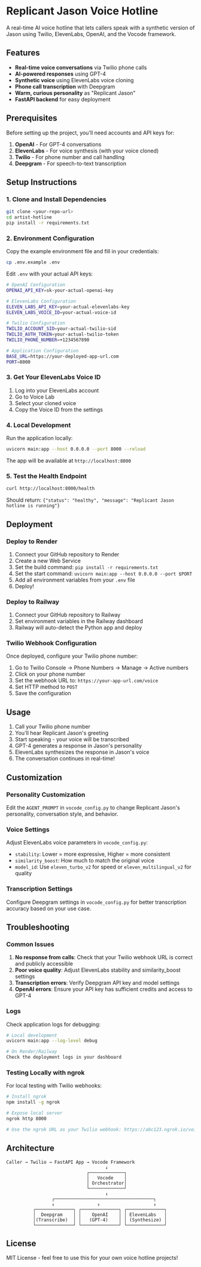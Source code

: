 # Replicant Jason Voice Hotline

A real-time AI voice hotline that lets callers speak with a synthetic version of Jason using Twilio, ElevenLabs, OpenAI, and the Vocode framework.

## Features

- **Real-time voice conversations** via Twilio phone calls
- **AI-powered responses** using GPT-4
- **Synthetic voice** using ElevenLabs voice cloning
- **Phone call transcription** with Deepgram
- **Warm, curious personality** as "Replicant Jason"
- **FastAPI backend** for easy deployment

## Prerequisites

Before setting up the project, you'll need accounts and API keys for:

1. **OpenAI** - For GPT-4 conversations
2. **ElevenLabs** - For voice synthesis (with your voice cloned)
3. **Twilio** - For phone number and call handling
4. **Deepgram** - For speech-to-text transcription

## Setup Instructions

### 1. Clone and Install Dependencies

```bash
git clone <your-repo-url>
cd artist-hotline
pip install -r requirements.txt
```

### 2. Environment Configuration

Copy the example environment file and fill in your credentials:

```bash
cp .env.example .env
```

Edit `.env` with your actual API keys:

```bash
# OpenAI Configuration
OPENAI_API_KEY=sk-your-actual-openai-key

# ElevenLabs Configuration  
ELEVEN_LABS_API_KEY=your-actual-elevenlabs-key
ELEVEN_LABS_VOICE_ID=your-actual-voice-id

# Twilio Configuration
TWILIO_ACCOUNT_SID=your-actual-twilio-sid
TWILIO_AUTH_TOKEN=your-actual-twilio-token
TWILIO_PHONE_NUMBER=+1234567890

# Application Configuration
BASE_URL=https://your-deployed-app-url.com
PORT=8000
```

### 3. Get Your ElevenLabs Voice ID

1. Log into your ElevenLabs account
2. Go to Voice Lab
3. Select your cloned voice
4. Copy the Voice ID from the settings

### 4. Local Development

Run the application locally:

```bash
uvicorn main:app --host 0.0.0.0 --port 8000 --reload
```

The app will be available at `http://localhost:8000`

### 5. Test the Health Endpoint

```bash
curl http://localhost:8000/health
```

Should return: `{"status": "healthy", "message": "Replicant Jason hotline is running"}`

## Deployment

### Deploy to Render

1. Connect your GitHub repository to Render
2. Create a new Web Service
3. Set the build command: `pip install -r requirements.txt`
4. Set the start command: `uvicorn main:app --host 0.0.0.0 --port $PORT`
5. Add all environment variables from your `.env` file
6. Deploy!

### Deploy to Railway

1. Connect your GitHub repository to Railway
2. Set environment variables in the Railway dashboard
3. Railway will auto-detect the Python app and deploy

### Twilio Webhook Configuration

Once deployed, configure your Twilio phone number:

1. Go to Twilio Console → Phone Numbers → Manage → Active numbers
2. Click on your phone number
3. Set the webhook URL to: `https://your-app-url.com/voice`
4. Set HTTP method to `POST`
5. Save the configuration

## Usage

1. Call your Twilio phone number
2. You'll hear Replicant Jason's greeting
3. Start speaking - your voice will be transcribed
4. GPT-4 generates a response in Jason's personality
5. ElevenLabs synthesizes the response in Jason's voice
6. The conversation continues in real-time!

## Customization

### Personality Customization

Edit the `AGENT_PROMPT` in `vocode_config.py` to change Replicant Jason's personality, conversation style, and behavior.

### Voice Settings

Adjust ElevenLabs voice parameters in `vocode_config.py`:
- `stability`: Lower = more expressive, Higher = more consistent
- `similarity_boost`: How much to match the original voice
- `model_id`: Use `eleven_turbo_v2` for speed or `eleven_multilingual_v2` for quality

### Transcription Settings

Configure Deepgram settings in `vocode_config.py` for better transcription accuracy based on your use case.

## Troubleshooting

### Common Issues

1. **No response from calls**: Check that your Twilio webhook URL is correct and publicly accessible
2. **Poor voice quality**: Adjust ElevenLabs stability and similarity_boost settings
3. **Transcription errors**: Verify Deepgram API key and model settings
4. **OpenAI errors**: Ensure your API key has sufficient credits and access to GPT-4

### Logs

Check application logs for debugging:

```bash
# Local development
uvicorn main:app --log-level debug

# On Render/Railway
Check the deployment logs in your dashboard
```

### Testing Locally with ngrok

For local testing with Twilio webhooks:

```bash
# Install ngrok
npm install -g ngrok

# Expose local server
ngrok http 8000

# Use the ngrok URL as your Twilio webhook: https://abc123.ngrok.io/voice
```

## Architecture

```
Caller → Twilio → FastAPI App → Vocode Framework
                                     ↓
                              ┌─────────────┐
                              │   Vocode    │
                              │ Orchestrator│
                              └─────────────┘
                                     ↓
                 ┌─────────────────────────────────────┐
                 ↓                ↓                    ↓
          ┌──────────────┐ ┌──────────────┐ ┌──────────────┐
          │  Deepgram    │ │    OpenAI    │ │ ElevenLabs   │
          │(Transcribe)  │ │   (GPT-4)    │ │ (Synthesize) │
          └──────────────┘ └──────────────┘ └──────────────┘
```

## License

MIT License - feel free to use this for your own voice hotline projects!